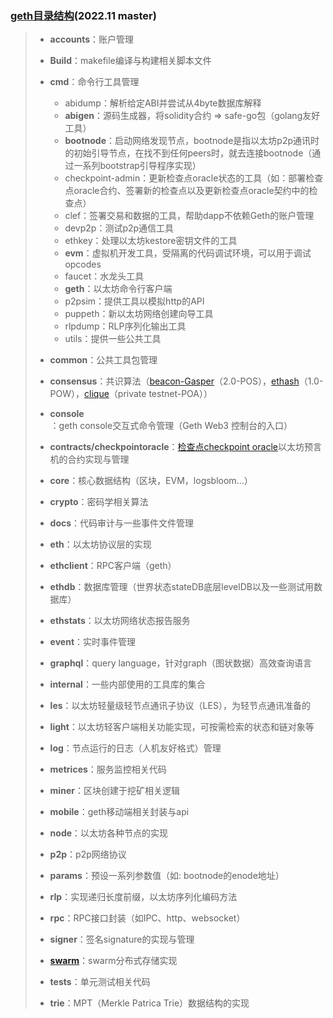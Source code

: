 ### [geth目录结构](**https://github.com/DessertHeart/go-ethereum**)(2022.11 master)

> + **accounts**：账户管理
>
> + **Build**：makefile编译与构建相关脚本文件
> + **cmd**：命令行工具管理
>   + abidump：解析给定ABI并尝试从4byte数据库解释
>   + **abigen**：源码生成器，将solidity合约 => safe-go包（golang友好工具）
>   + **bootnode**：启动网络发现节点，bootnode是指以太坊p2p通讯时的初始引导节点，在找不到任何peers时，就去连接bootnode（通过一系列bootstrap引导程序实现）
>   + checkpoint-admin：更新检查点oracle状态的工具（如：部署检查点oracle合约、签署新的检查点以及更新检查点oracle契约中的检查点）
>   + clef：签署交易和数据的工具，帮助dapp不依赖Geth的账户管理
>   + devp2p：测试p2p通信工具
>   + ethkey：处理以太坊kestore密钥文件的工具
>   + **evm**：虚拟机开发工具，受隔离的代码调试环境，可以用于调试opcodes
>   + faucet：水龙头工具
>   + **geth**：以太坊命令行客户端
>   + p2psim：提供工具以模拟http的API
>   + puppeth：新以太坊网络创建向导工具
>   + rlpdump：RLP序列化输出工具
>   + utils：提供一些公共工具
> + **common**：公共工具包管理
> + **consensus**：共识算法（[beacon-Gasper](https://mp.weixin.qq.com/s/3Gw3DuBr-LCm0k9NaAu3bg)（2.0-POS），[ethash](https://learnblockchain.cn/books/geth/part2/consensus/ethash.html)（1.0-POW），[clique](http://yangzhe.me/2019/02/01/ethereum-clique/)（private testnet-POA））
> + **console**：geth console交互式命令管理（Geth Web3 控制台的入口）
> + **contracts/checkpointoracle**：[检查点checkpoint oracle](https://learnblockchain.cn/article/901)以太坊预言机的合约实现与管理
> + **core**：核心数据结构（区块，EVM，logsbloom...）
> + **crypto**：密码学相关算法
> + **docs**：代码审计与一些事件文件管理
> + **eth**：以太坊协议层的实现
> + **ethclient**：RPC客户端（geth）
> + **ethdb**：数据库管理（世界状态stateDB底层levelDB以及一些测试用数据库）
> + **ethstats**：以太坊网络状态报告服务
> + **event**：实时事件管理
> + **graphql**：query language，针对graph（图状数据）高效查询语言
> + **internal**：一些内部使用的工具库的集合
> + **les**：以太坊轻量级轻节点通讯子协议（LES），为轻节点通讯准备的
> + **light**：以太坊轻客户端相关功能实现，可按需检索的状态和链对象等
> + **log**：节点运行的日志（人机友好格式）管理
> + **metrices**：服务监控相关代码
> + **miner**：区块创建于挖矿相关逻辑
> + **mobile**：geth移动端相关封装与api
> + **node**：以太坊各种节点的实现
> + **p2p**：p2p网络协议
> + **params**：预设一系列参数值（如: bootnode的enode地址）
> + **rlp**：实现递归长度前缀，以太坊序列化编码方法
> + **rpc**：RPC接口封装（如IPC、http、websocket）
> + **signer**：签名signature的实现与管理
> + [**swarm**](https://www.ethswarm.org/)：swarm分布式存储实现
> + **tests**：单元测试相关代码
> + **trie**：MPT（Merkle Patrica Trie）数据结构的实现

